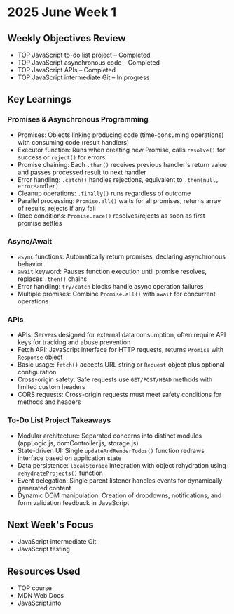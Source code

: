 # 2025 June Week 1

## Weekly Objectives Review
- TOP JavaScript to-do list project – Completed
- TOP JavaScript asynchronous code – Completed
- TOP JavaScript APIs – Completed
- TOP JavaScript intermediate Git – In progress

## Key Learnings
### Promises & Asynchronous Programming
- Promises: Objects linking producing code (time-consuming operations) with consuming code (result handlers)
- Executor function: Runs when creating new Promise, calls `resolve()` for success or `reject()` for errors
- Promise chaining: Each `.then()` receives previous handler's return value and passes processed result to next handler
- Error handling: `.catch()` handles rejections, equivalent to `.then(null, errorHandler)`
- Cleanup operations: `.finally()` runs regardless of outcome
- Parallel processing: `Promise.all()` waits for all promises, returns array of results, rejects if any fail
- Race conditions: `Promise.race()` resolves/rejects as soon as first promise settles

### Async/Await
- `async` functions: Automatically return promises, declaring asynchronous behavior
- `await` keyword: Pauses function execution until promise resolves, replaces `.then()` chains
- Error handling: `try/catch` blocks handle async operation failures
- Multiple promises: Combine `Promise.all()` with `await` for concurrent operations

### APIs
- APIs: Servers designed for external data consumption, often require API keys for tracking and abuse prevention
- Fetch API: JavaScript interface for HTTP requests, returns `Promise` with `Response` object
- Basic usage: `fetch()` accepts URL string or `Request` object plus optional configuration
- Cross-origin safety: Safe requests use `GET/POST/HEAD` methods with limited custom headers
- CORS requests: Cross-origin requests must meet safety conditions for methods and headers

### To-Do List Project Takeaways
- Modular architecture: Separated concerns into distinct modules (appLogic.js, domController.js, storage.js)
- State-driven UI: Single `updateAndRenderTodos()` function redraws interface based on application state
- Data persistence: `localStorage` integration with object rehydration using `rehydrateProjects()` function
- Event delegation: Single parent listener handles events for dynamically generated content
- Dynamic DOM manipulation: Creation of dropdowns, notifications, and form validation feedback in JavaScript

## Next Week's Focus
- JavaScript intermediate Git
- JavaScript testing

## Resources Used
- TOP course
- MDN Web Docs
- JavaScript.info